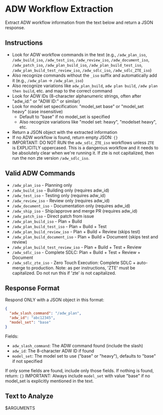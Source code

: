 # ADW Workflow Extraction

Extract ADW workflow information from the text below and return a JSON response.

## Instructions

- Look for ADW workflow commands in the text (e.g., `/adw_plan_iso`, `/adw_build_iso`, `/adw_test_iso`, `/adw_review_iso`, `/adw_document_iso`, `/adw_patch_iso`, `/adw_plan_build_iso`, `/adw_plan_build_test_iso`, `/adw_plan_build_test_review_iso`, `/adw_sdlc_iso`, `/adw_sdlc_ZTE_iso`)
- Also recognize commands without the `_iso` suffix and automatically add it (e.g., `/adw_plan` → `/adw_plan_iso`)
- Also recognize variations like `adw_plan_build`, `adw plan build`, `/adw plan then build`, etc. and map to the correct command
- Look for ADW IDs (8-character alphanumeric strings, often after "adw_id:" or "ADW ID:" or similar)
- Look for model set specification: "model_set base" or "model_set heavy" (case insensitive)
  - Default to "base" if no model_set is specified
  - Also recognize variations like "model set: heavy", "modelset heavy", etc.
- Return a JSON object with the extracted information
- If no ADW workflow is found, return empty JSON: `{}`
- IMPORTANT: DO NOT RUN the `adw_sdlc_ZTE_iso` workflows unless `ZTE` is EXPLICITLY uppercased. This is a dangerous workflow and it needs to be absolutely clear when we're running it. If zte is not capitalized, then run the non zte version `/adw_sdlc_iso`.

## Valid ADW Commands

- `/adw_plan_iso` - Planning only
- `/adw_build_iso` - Building only (requires adw_id)
- `/adw_test_iso` - Testing only (requires adw_id)
- `/adw_review_iso` - Review only (requires adw_id)
- `/adw_document_iso` - Documentation only (requires adw_id)
- `/adw_ship_iso` - Ship/approve and merge PR (requires adw_id)
- `/adw_patch_iso` - Direct patch from issue
- `/adw_plan_build_iso` - Plan + Build
- `/adw_plan_build_test_iso` - Plan + Build + Test
- `/adw_plan_build_review_iso` - Plan + Build + Review (skips test)
- `/adw_plan_build_document_iso` - Plan + Build + Document (skips test and review)
- `/adw_plan_build_test_review_iso` - Plan + Build + Test + Review
- `/adw_sdlc_iso` - Complete SDLC: Plan + Build + Test + Review + Document
- `/adw_sdlc_zte_iso` - Zero Touch Execution: Complete SDLC + auto-merge to production. Note: as per instructions, 'ZTE' must be capitalized. Do not run this if 'zte' is not capitalized.

## Response Format

Respond ONLY with a JSON object in this format:
```json
{
  "adw_slash_command": "/adw_plan",
  "adw_id": "abc12345",
  "model_set": "base"
}
```

Fields:
- `adw_slash_command`: The ADW command found (include the slash)
- `adw_id`: The 8-character ADW ID if found
- `model_set`: The model set to use ("base" or "heavy"), defaults to "base" if not specified

If only some fields are found, include only those fields.
If nothing is found, return: `{}`
IMPORTANT: Always include `model_set` with value "base" if no model_set is explicitly mentioned in the text.

## Text to Analyze

$ARGUMENTS